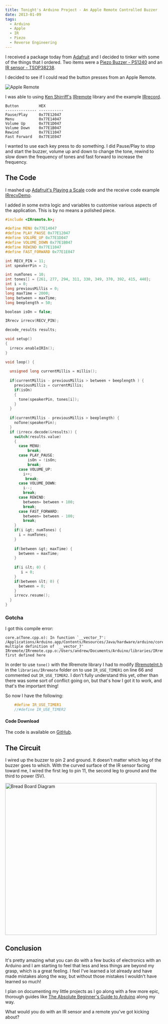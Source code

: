 ```yaml
---
title: Tonight's Arduino Project - An Apple Remote Controlled Buzzer
date: 2013-01-09
tags: 
  - Arduino
  - Apple
  - IR
  - Piezo
  - Reverse Engineering
---
```

I received a package today from [Adafruit](http://adafruit.com) and I decided to tinker with some of the things that I ordered. Two items were a [Piezo Buzzer - PS1240](https://www.adafruit.com/products/160) and an [IR sensor - TSOP38238](https://www.adafruit.com/products/157).

I decided to see if I could read the button presses from an Apple Remote.

![Apple Remote](/attachments/Apple-Remote.jpeg)

I was able to using [Ken Shirriff's](http://www.arcfn.com/) [IRremote](https://github.com/shirriff/Arduino-IRremote) library and the example [IRrecord](https://github.com/shirriff/Arduino-IRremote/blob/master/examples/IRrecord/IRrecord.ino).

	Button         HEX        
	-------------- -----------
	Pause/Play     0x77E12047 
	Menu           0x77E14047 
	Volume Up      0x77E1D047 
	Volume Down    0x77E1B047 
	Rewind         0x77E11047
	Fast Forward   0x77E1E047
	
I wanted to use each key press to do something. I did Pause/Play to stop and start the buzzer, volume up and down to change the tone, rewind to slow down the frequency of tones and fast forward to increase the frequency.

## The Code

I mashed up [Adafruit's Playing a Scale](http://learn.adafruit.com/adafruit-arduino-lesson-10-making-sounds/playing-a-scale) code and the receive code example [IRrecvDemo](https://github.com/shirriff/Arduino-IRremote/blob/master/examples/IRrecvDemo/IRrecvDemo.ino).

I added in some extra logic and variables to customise various aspects of the application. This is by no means a polished piece.

```cpp
#include <IRremote.h>;

#define MENU 0x77E14047
#define PLAY_PAUSE 0x77E12047
#define VOLUME_UP 0x77E1D047
#define VOLUME_DOWN 0x77E1B047
#define REWIND 0x77E11047
#define FAST_FORWARD 0x77E1E047

int RECV_PIN = 11;
int speakerPin = 2;

int numTones = 10;
int tones[] = {261, 277, 294, 311, 330, 349, 370, 392, 415, 440};
int i = 0;
long previousMillis = 0;
long maxTime = 2000;
long between = maxTime;
long beeplength = 50;

boolean isOn = false;

IRrecv irrecv(RECV_PIN);

decode_results results;

void setup()
{
  irrecv.enableIRIn();
}

void loop() {
  
  unsigned long currentMillis = millis();
  
  if(currentMillis - previousMillis > between + beeplength ) {
    previousMillis = currentMillis;  
    if(isOn)
    {
      tone(speakerPin, tones[i]);
    }
  } 
 
  if(currentMillis - previousMillis > beeplength) {
    noTone(speakerPin); 
  }
  if (irrecv.decode(&results)) {
    switch(results.value) 
    {
      case MENU:
          break;
      case PLAY_PAUSE:
          isOn = !isOn;
          break;
      case VOLUME_UP:
        i++;
         break;
      case VOLUME_DOWN:
        i--;
        break;
      case REWIND:
        between= between + 100;
        break;
      case FAST_FORWARD:
        between= between - 100;
        break;
    }
    if(i &gt; numTones) {
      i = numTones;
    }
    
    if(between &gt; maxTime) {
      between = maxTime;
    }
    
    if(i &lt; 0) {
       i = 0;
    }
    if(between &lt; 0) {
      between = 0;
    }
    irrecv.resume();
  }
}
```

### Gotcha

I got this compile error:
	
	core.a(Tone.cpp.o): In function `__vector_7':
	/Applications/Arduino.app/Contents/Resources/Java/hardware/arduino/cores/arduino/Tone.cpp:535: multiple definition of `__vector_7'
	IRremote/IRremote.cpp.o:/Users/andrew/Documents/Arduino/libraries/IRremote/IRremote.cpp:311: first defined here


In order to use `tone()` with the IRremote library I had to modify [IRremoteInt.h](https://github.com/shirriff/Arduino-IRremote/blob/master/IRremoteInt.h) in the `libraries/IRremote` folder on to use `IR_USE_TIMER1` on line 66 and commented out `IR_USE_TIMER2`. I don't fully understand this yet, other than there was some sort of conflict going on, but that's how I got it to work, and that's the important thing!

So now I have the following:

```cpp
    #define IR_USE_TIMER1 
    //#define IR_USE_TIMER2
```

#### Code Download

The code is available on [GitHub](https://github.com/chalkers/IR_Buzzer_Control).

## The Circuit

I wired up the buzzer to pin 2 and ground. It doesn't matter which leg of the buzzer goes to which. With the curved surface of the IR sensor facing toward me, I wired the first leg to pin 11, the second leg to ground and the third to power (5V). 

<img src="/attachments/AppleBuzzer.jpg" alt="Bread Board Diagram" width="484">

## Conclusion

It's pretty amazing what you can do with a few bucks of electronics with an Arduino and I am starting to feel that less and less things are beyond my grasp, which is a great feeling. I feel I've learned a lot already and have made mistakes along the way, but without those mistakes I wouldn't have learned so much!

I plan on documenting my little projects as I go along with a few more epic, thorough guides like [The Absolute Beginner's Guide to Arduino](http://forefront.io/a/beginners-guide-to-arduino) along my way.

What would you do with an IR sensor and a remote you've got kicking about?